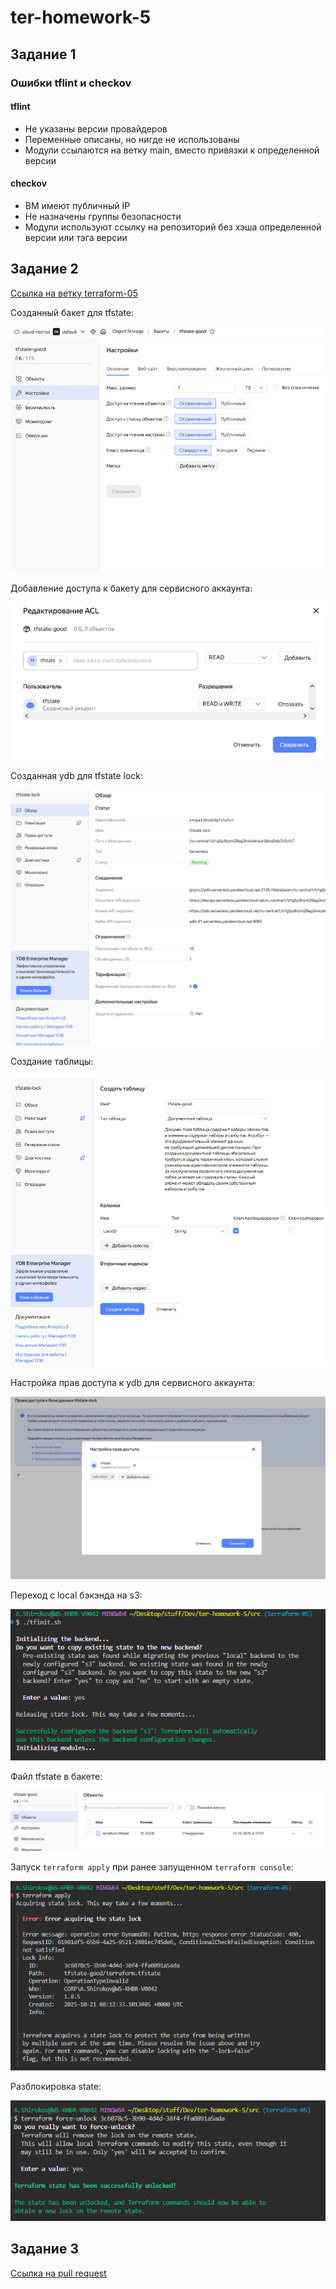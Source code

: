 # ter-homework-5

## Задание 1

### Ошибки tflint и checkov

#### tflint

- Не указаны версии провайдеров
- Переменные описаны, но нигде не использованы
- Модули ссылаются на ветку main, вместо привязки к определенной версии

#### checkov

- ВМ имеют публичный IP
- Не назначены группы безопасности
- Модули используют ссылку на репозиторий без хэша определенной версии или тэга версии 

## Задание 2

[Ссылка на ветку terraform-05](https://github.com/RiteHist/ter-homework-5/tree/terraform-05)

Созданный бакет для tfstate:

![alt text](https://github.com/RiteHist/ter-homework-5/blob/main/media/1.PNG?raw=true)

Добавление доступа к бакету для сервисного аккаунта:

![alt text](https://github.com/RiteHist/ter-homework-5/blob/main/media/2.PNG?raw=true)

Созданная ydb для tfstate lock:

![alt text](https://github.com/RiteHist/ter-homework-5/blob/main/media/3.PNG?raw=true)

Создание таблицы:

![alt text](https://github.com/RiteHist/ter-homework-5/blob/main/media/4.PNG?raw=true)

Настройка прав доступа к ydb для сервисного аккаунта:

![alt text](https://github.com/RiteHist/ter-homework-5/blob/main/media/5.PNG?raw=true)

Переход с local бэкэнда на s3:

![alt text](https://github.com/RiteHist/ter-homework-5/blob/main/media/6.PNG?raw=true)

Файл tfstate в бакете:

![alt text](https://github.com/RiteHist/ter-homework-5/blob/main/media/7.PNG?raw=true)

Запуск `terraform apply` при ранее запущенном `terraform console`:

![alt text](https://github.com/RiteHist/ter-homework-5/blob/main/media/8.PNG?raw=true)

Разблокировка state:

![alt text](https://github.com/RiteHist/ter-homework-5/blob/main/media/9.PNG?raw=true)

## Задание 3

[Ссылка на pull request](https://github.com/RiteHist/ter-homework-5/pull/1)